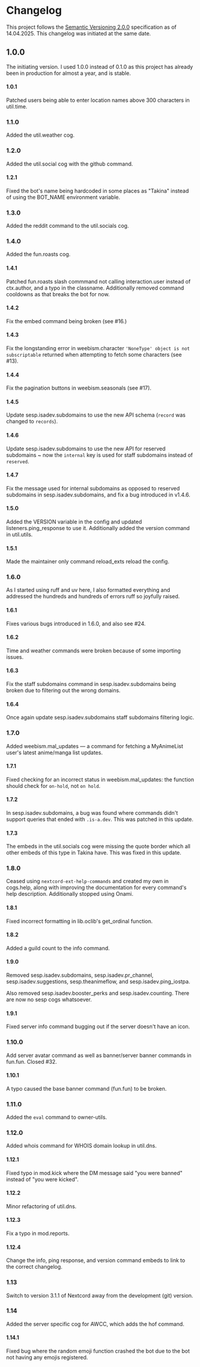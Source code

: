 # Changelog
This project follows the [Semantic Versioning 2.0.0](https://semver.org/) specification as of 14.04.2025. This changelog was initiated at the same date.

## 1.0.0
The initiating version. I used 1.0.0 instead of 0.1.0 as this project has already been in production for almost a year, and is stable.

#### 1.0.1
Patched users being able to enter location names above 300 characters in util.time.

### 1.1.0
Added the util.weather cog.

### 1.2.0
Added the util.social cog with the github command.

#### 1.2.1
Fixed the bot's name being hardcoded in some places as "Takina" instead of using the BOT_NAME environment variable.

### 1.3.0
Added the reddit command to the util.socials cog.

### 1.4.0
Added the fun.roasts cog.

#### 1.4.1
Patched fun.roasts slash commmand not calling interaction.user instead of ctx.author, and a typo in the classname. Additionally removed command cooldowns as that breaks the bot for now.

#### 1.4.2
Fix the embed command being broken (see #16.)

#### 1.4.3
Fix the longstanding error in weebism.character `'NoneType' object is not subscriptable` returned when attempting to fetch some characters (see #13).

#### 1.4.4
Fix the pagination buttons in weebism.seasonals (see #17).

#### 1.4.5
Update sesp.isadev.subdomains to use the new API schema (`record` was changed to `records`).

#### 1.4.6
Update sesp.isadev.subdomains to use the new API for reserved subdomains ~ now the `internal` key is used for staff subdomains instead of `reserved`.

#### 1.4.7
Fix the message used for internal subdomains as opposed to reserved subdomains in sesp.isadev.subdomains, and fix a bug introduced in v1.4.6.

#### 1.5.0
Added the VERSION variable in the config and updated listeners.ping_response to use it. Additionally added the version command in util.utils.

#### 1.5.1
Made the maintainer only command reload_exts reload the config.

### 1.6.0
As I started using ruff and uv here, I also formatted everything and addressed the hundreds and hundreds of errors ruff so joyfully raised.

#### 1.6.1
Fixes various bugs introduced in 1.6.0, and also see #24.

#### 1.6.2
Time and weather commands were broken because of some importing issues.

#### 1.6.3
Fix the staff subdomains command in sesp.isadev.subdomains being broken due to filtering out the wrong domains.

#### 1.6.4
Once again update sesp.isadev.subdomains staff subdomains filtering logic.

### 1.7.0
Added weebism.mal_updates — a command for fetching a MyAnimeList user's latest anime/manga list updates.

#### 1.7.1
Fixed checking for an incorrect status in weebism.mal_updates: the function should check for `on-hold`, not `on hold`.

#### 1.7.2
In sesp.isadev.subdomains, a bug was found where commands didn't support queries that ended with `.is-a.dev`. This was patched in this update.

#### 1.7.3
The embeds in the util.socials cog were missing the quote border which all other embeds of this type in Takina have. This was fixed in this update.

### 1.8.0
Ceased using `nextcord-ext-help-commands` and created my own in cogs.help, along with improving the documentation for every command's help description. Additionally stopped using Onami.

#### 1.8.1
Fixed incorrect formatting in lib.oclib's get_ordinal function.

#### 1.8.2
Added a guild count to the info command.

#### 1.9.0
Removed sesp.isadev.subdomains, sesp.isadev.pr_channel, sesp.isadev.suggestions, sesp.theanimeflow, and sesp.isadev.ping_iostpa.

Also removed sesp.isadev.booster_perks and sesp.isadev.counting. There are now no sesp cogs whatsoever.

#### 1.9.1
Fixed server info command bugging out if the server doesn't have an icon.

### 1.10.0
Add server avatar command as well as banner/server banner commands in fun.fun. Closed #32.

#### 1.10.1
A typo caused the base banner command (fun.fun) to be broken.

### 1.11.0
Added the `eval` command to owner-utils.

### 1.12.0
Added whois command for WHOIS domain lookup in util.dns.

#### 1.12.1
Fixed typo in mod.kick where the DM message said "you were banned" instead of "you were kicked".

#### 1.12.2
Minor refactoring of util.dns.

#### 1.12.3
Fix a typo in mod.reports.

#### 1.12.4
Change the info, ping response, and version command embeds to link to the correct changelog.

### 1.13
Switch to version 3.1.1 of Nextcord away from the development (git) version.

### 1.14
Added the server specific cog for AWCC, which adds the hof command.

#### 1.14.1
Fixed bug where the random emoji function crashed the bot due to the bot not having any emojis registered.
